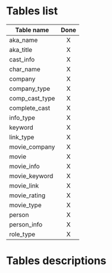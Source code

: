 # Tables list

| Table name     | Done |
| -------------- |:----:|
| aka_name       | X    |
| aka_title      | X    |
| cast_info      | X    |
| char_name      | X    |
| company        | X    |
| company_type   | X    |
| comp_cast_type | X    |
| complete_cast  | X    |
| info_type      | X    |
| keyword        | X    |
| link_type      | X    |
| movie_company  | X    |
| movie          | X    |
| movie_info     | X    |
| movie_keyword  | X    |
| movie_link     | X    |
| movie_rating   | X    |
| movie_type     | X    |
| person         | X    |
| person_info    | X    |
| role_type      | X    |

# Tables descriptions
